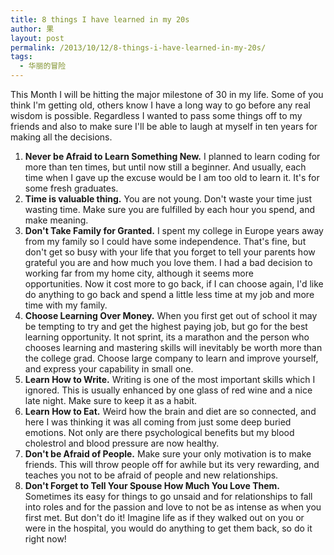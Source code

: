 ```yaml
---
title: 8 things I have learned in my 20s
author: 果
layout: post
permalink: /2013/10/12/8-things-i-have-learned-in-my-20s/
tags:
  - 华丽的冒险
---
```


This Month I will be hitting the major milestone of 30 in my life. Some of you think I'm getting old, others know I have a long way to go before any real wisdom is possible. Regardless I wanted to pass some things off to my friends and also to make sure I'll be able to laugh at myself in ten years for making all the decisions.

1.  **Never be Afraid to Learn Something New.** I planned to learn coding for more than ten times, but until now still a beginner. And usually, each time when I gave up the excuse would be I am too old to learn it. It's for some fresh graduates.
2.  **Time is valuable thing.** You are not young. Don't waste your time just wasting time. Make sure you are fulfilled by each hour you spend, and make meaning.
3.  **Don't Take Family for Granted.** I spent my college in Europe years away from my family so I could have some independence. That's fine, but don't get so busy with your life that you forget to tell your parents how grateful you are and how much you love them. I had a bad decision to working far from my home city, although it seems more opportunities. Now it cost more to go back, if I can choose again, I'd like do anything to go back and spend a little less time at my job and more time with my family.
4.  **Choose Learning Over Money.** When you first get out of school it may be tempting to try and get the highest paying job, but go for the best learning opportunity. It not sprint, its a marathon and the person who chooses learning and mastering skills will inevitably be worth more than the college grad. Choose large company to learn and improve yourself, and express your capability in small one.
5.  **Learn How to Write.** Writing is one of the most important skills which I ignored. This is usually enhanced by one glass of red wine and a nice late night. Make sure to keep it as a habit.
6.  **Learn How to Eat.** Weird how the brain and diet are so connected, and here I was thinking it was all coming from just some deep buried emotions. Not only are there psychological benefits but my blood cholestrol and blood pressure are now healthy.
7.  **Don't be Afraid of People.** Make sure your only motivation is to make friends. This will throw people off for awhile but its very rewarding, and teaches you not to be afraid of people and new relationships.
8.  **Don't Forget to Tell Your Spouse How Much You Love Them.** Sometimes its easy for things to go unsaid and for relationships to fall into roles and for the passion and love to not be as intense as when you first met. But don't do it! Imagine life as if they walked out on you or were in the hospital, you would do anything to get them back, so do it right now!